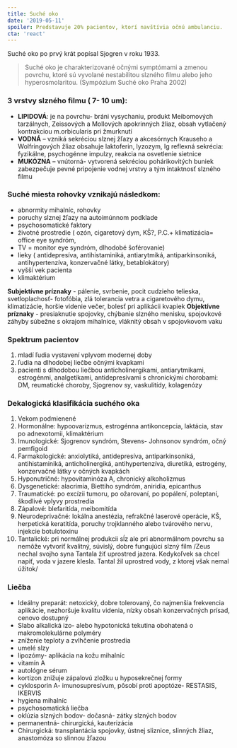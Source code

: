 ```yaml
---
title: Suché oko
date: '2019-05-11'
spoiler: Predstavuje 20% pacientov, ktorí navštívia očnú ambulanciu.
cta: 'react'
---
```


Suché oko po prvý krát popísal Sjogren v roku 1933.

> Suché oko je charakterizované očnými symptómami a zmenou povrchu, ktoré sú vyvolané nestabilitou slzného filmu alebo jeho hyperosmolaritou.
> (Sympózium Suché oko Praha 2002)

### 3 vrstvy slzného filmu ( 7- 10 um):

- **LIPIDOVÁ**: je na povrchu- bráni vysychaniu, produkt Meibomových tarzálnych, Zeissových a Mollových apokrinných žliaz, obsah vytlačený kontrakciou m.orbicularis pri žmurknutí
- **VODNÁ** – vzniká sekréciou slznej žľazy a akcesórnych Krauseho a Wolfringových žliaz obsahuje laktoferin, lyzozym, Ig reflexná sekrécia: fyzikálne, psychogénne impulzy, reakcia na osvetlenie sietnice
- **MUKÓZNA** – vnútorná- vytvorená sekréciou pohárikovitých buniek zabezpečuje pevné pripojenie vodnej vrstvy a tým intaktnosť slzného filmu

### **Suché miesta rohovky** vznikajú následkom:

- abnormity mihalníc, rohovky
- poruchy slznej žľazy na autoimúnnom podklade
- psychosomatické faktory
- životné prostredie ( ozón, cigaretový dym, KŠ?, P.C.+ klimatizácia= office eye syndróm,
- TV = monitor eye syndróm, dlhodobé šoférovanie)
- lieky ( antidepresíva, antihistaminiká, antiarytmiká, antiparkinsoniká, antihypertenzíva, konzervačné látky, betablokátory)
- vyšší vek pacienta
- klimaktérium

**Subjektívne príznaky** - pálenie, svrbenie, pocit cudzieho telieska, svetloplachosť- fotofóbia, zlá tolerancia vetra a cigaretového dymu, klimatizácie, horšie videnie večer, bolesť pri aplikácii kvapiek
**Objektívne príznaky** - presiaknutie spojovky, chýbanie slzného menisku, spojovkové záhyby súbežne s okrajom mihalnice, vláknitý obsah v spojovkovom vaku

### Spektrum pacientov

1. mladí ľudia vystavení vplyvom modernej doby
2. ľudia na dlhodobej liečbe očnými kvapkami
3. pacienti s dlhodobou liečbou anticholinergikami, antiarytmikami, estrogénmi, analgetikami, antidepresívami s chronickými chorobami: DM, reumatické choroby, Sjogrenov sy, vaskulitídy, kolagenózy

### Dekalogická klasifikácia suchého oka

1. Vekom podmienené
2. Hormonálne: hypoovarizmus, estrogénna antikoncepcia, laktácia, stav po adnexotomii, klimaktérium
3. Imunologické: Sjogrenov syndróm, Stevens- Johnsonov syndróm, očný pemfigoid
4. Farmakologické: anxiolytiká, antidepresíva, antiparkinsoniká, antihistaminiká, anticholinergiká, antihypertenzíva, diuretiká, estrogény, konzervačné látky v očných kvapkách
5. Hyponutričné: hypovitaminóza A, chronický alkoholizmus
6. Dysgenetické: alacrimia, Biettiho syndróm, aniridia, epicanthus
7. Traumatické: po excízii tumoru, po ožarovaní, po popálení, poleptaní, škodlivé vplyvy prostredia
8. Zápalové: blefaritída, meibomitída
9. Neurodeprivačné: lokálna anestézia, refrakčné laserové operácie, KŠ, herpetická keratitída, poruchy trojklanného alebo tvárového nervu, injekcie botulotoxinu
10. Tantalické: pri normálnej produkcii sĺz ale pri abnormálnom povrchu sa nemôže vytvoriť kvalitný, súvislý, dobre fungujúci slzný film /Zeus nechal svojho syna Tantala žiť uprostred jazera. Kedykoľvek sa chcel napiť, voda v jazere klesla. Tantal žil uprostred vody, z ktorej však nemal úžitok/

### Liečba

- Ideálny preparát: netoxický, dobre tolerovaný, čo najmenšia frekvencia aplikácie, nezhoršuje kvalitu videnia, nízky obsah konzervačných prísad, cenovo dostupný
- Slabo alkalická izo- alebo hypotonická tekutina obohatená o makromolekulárne polyméry
- zníženie teploty a zvlhčenie prostredia
- umelé slzy
- lipozómy- aplikácia na kožu mihalníc
- vitamín A
- autológne sérum
- kortizon znižuje zápalovú zložku u hyposekrečnej formy
- cyklosporin A- imunosupresívum, pôsobí proti apoptóze-  RESTASIS, IKERVIS
- hygiena mihalníc
- psychosomatická liečba
- oklúzia slzných bodov- dočasná- zátky slzných bodov
- permanentná- chirurgická, kauterizácia
- Chirurgická: transplantácia spojovky, ústnej sliznice, slinných žliaz, anastomóza so slinnou žľazou

